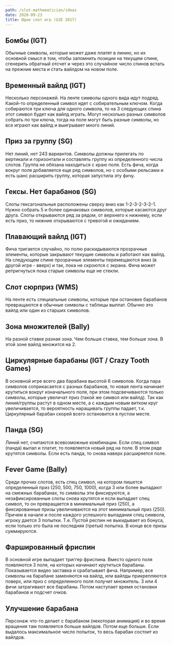 ```yaml
---
path: /slot-mathematician/ideas
date: 2020-09-23
title: Идеи слот игр (G2E 2017)
---
```


## Бомбы (IGT)

Обычные символы, которые может даже платят в линию, но их основной смысл в том, чтобы запомнить позиции на текущем спине, сгенерить обратный отсчет и через это случайное число спинов встать на прежние места и стать вайлдом на новом поле.

## Временный вайлд (IGT)

Несколько персонажей. На ленте символы одного вида идут подряд. Какой-то определенный символ идет с собирательным ключом. Когда собираются три ключа для одного символа, то на 3 следующих спина этот символ будет как вайлд играть. Могут несколько разных символов собрать по три ключа, тогда на поле могут быть разные символы, но все играют как вайлд и выигрывает много линий.

## Приз за группу (SG)

Нет линий, нет 243 вариантов. Символы должны прилегать по вертикали и горизонтали и составлять группу из определенного числа слотов.  Группа не обязана находиться с краю поля. Есть фича, когда вокруг поля добавляется еще ряд символов, но с особыми рельсами и есть шанс расширить группу, которая запустила эту фичу.

## Гексы. Нет барабанов (SG)

Слоты гексагональные расположены сверху вниз как 1-2-3-2-3-2-1. Нужно собрать 5 и более одинаковых символов, которые касаются друг друга. Слоты открываются ряд за рядом, от верхнего к нижнему, если есть приз, то нижние открываются с тревогой и ожиданием.

## Плавающий вайлд (IGT)

Фича тригается случайно, по полю раскидываются прозрачные элементы, которые закрывают текущие символы и работают как вайлд. На следующем спине прозрачные элементы перемещаются вниз (в другой игре - вверх) и так, пока не скроются с экрана. Фича может ретригнуться пока старые символы еще не стекли.

## Слот сюрприз (WMS)

На ленте есть специальные символы, которые при остановке барабанов превращаются в обычные символы с таблицы выплат. Обычно это вайлд или один из старших символов.

## Зона множителей (Bally)

На разной ставке разная зона. Чем больше ставка, тем больше зона. В этой зоне вайлд множится на 2.

## Циркулярные барабаны (IGT / Crazy Tooth Games)

В основной игре всего два барабана высотой 6 символов. Когда пара символов соприкасается с разных барабанов, то новая лента начинает крутиться вокруг изначального поля, при этом подсвечиваются только символы, которые увеличат приз (такой же символ или вайлд). Так как линия/группы растут в одном месте, а с каждым новым витком круг увеличивается, то вероятность наращивать группы падает, т.к. Циркулярный барабан скорей всего остановится в пустом месте.

## Панда (SG)

Линий нет, считаются всевозможные комбинации. Если спец символ (панда) выпал и платит, то появляется новый ряд на поле. В этом ряде крутятся символы. Если есть панда, то снова наверх расширяется поле.

## Fever Game (Bally)

Среди прочих слотов, есть спец символ, на котором пишется определенный приз (250, 500, 750, 1000), когда 3 или более выпадают на смежных барабанах, то символы эти фиксируются, а незафиксированные слоты снова крутятся и если выпадает спец символ, то он превращается в минимальный приз (250), а фиксированные призы увеличиваются на этот минимальный приз (250). Причем в начале и после каждого успешного выпадания спец символа, игроку дается 3 попытки. Т.е. Пустой респин не выкидывает из бонуса, если только это была не последняя (третья) попытка. В конце все призы суммируются.

## Фаршированный фриспин

В основной игре выпадает триггер фриспина. Вместо одного поля появляются 3 поля, на которых начинают крутиться барабаны. Показывается видео заставка и срабатывает фича. Например, все символы на барабане заменяются на вайлд, или вайлды прикрепляются поверх, или приз с определенного поля получит множитель. 3 или 4 фичи затрагивают все барабаны. Потом наступает время остановки барабанов и подсчет очков.

## Улучшение барабана

Персонаж что-то делает с барабаном (некоторая анимация) и во время вращения там появляется больше вайлдов. Потом еще больше. Если выдалось максимальное число попыток, то весь барабан состоит из вайлдов.
